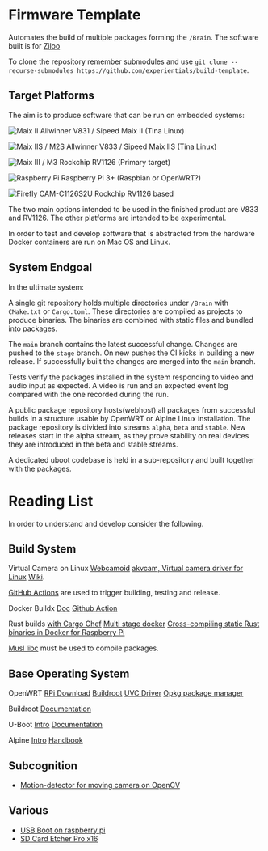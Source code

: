 # Firmware Template

Automates the build of multiple packages forming the `/Brain`. The software built is for [Ziloo](https://github.com/thepian/ziloo)

To clone the repository remember submodules and use `git clone --recurse-submodules https://github.com/experientials/build-template`.


## Target Platforms

The aim is to produce software that can be run on embedded systems:

![Maix II](https://external-content.duckduckgo.com/iu/?u=https%3A%2F%2Fwww.cnx-software.com%2Fwp-content%2Fuploads%2F2021%2F01%2FMAIX-II-Dock.jpg&f=1&nofb=1)
Allwinner V831 / Sipeed Maix II (Tina Linux)

![Maix IIS / M2S](https://pbs.twimg.com/media/E2X5BrsUYAAY-8k?format=jpg&name=large)
Allwinner V833 / Sipeed Maix IIS (Tina Linux)

![Maix III / M3](https://www.cnx-software.com/wp-content/uploads/2021/01/Sipeed-MAIX-III-768x488.jpg.webp)
Rockchip RV1126 (Primary target)

![Raspberry Pi](https://external-content.duckduckgo.com/iu/?u=https%3A%2F%2Fdlitetech.com%2Fwp-content%2Fuploads%2F2020%2F05%2FRaspberry-Pi-4-Model-B.jpg&f=1&nofb=1)
Raspberry Pi 3+ (Raspbian or OpenWRT?)

![Firefly CAM-C1126S2U](https://external-content.duckduckgo.com/iu/?u=https%3A%2F%2Ftse3.mm.bing.net%2Fth%3Fid%3DOIP.EzfJ6LCXsEVDT_LAncdecQHaEV%26pid%3DApi&f=1)
Rockchip RV1126 based

The two main options intended to be used in the finished product are V833 and RV1126. The other platforms
are intended to be experimental.

In order to test and develop software that is abstracted from the hardware Docker containers
are run on Mac OS and Linux. 


## System Endgoal

In the ultimate system:

A single git repository holds multiple directories under `/Brain` with `CMake.txt` or `Cargo.toml`.
These directories are compiled as projects to produce binaries. The binaries are combined with static
files and bundled into packages.

The `main` branch contains the latest successful change.
Changes are pushed to the `stage` branch. On new pushes the CI kicks in building a new release.
If successfully built the changes are merged into the `main` branch.

Tests verify the packages installed in the system responding to video and audio input as expected.
A video is run and an expected event log compared with the one recorded during the run.

A public package repository hosts(webhost) all packages from successful builds in a structure usable by
OpenWRT or Alpine Linux installation.
The package repository is divided into streams `alpha`, `beta` and `stable`. New releases start in the alpha stream, as they prove stability on real devices they are introduced in the beta and stable streams.

A dedicated uboot codebase is held in a sub-repository and built together with the packages.

# Reading List

In order to understand and develop consider the following.


## Build System

Virtual Camera on Linux [Webcamoid](https://webcamoid.github.io)
[akvcam, Virtual camera driver for Linux](https://github.com/webcamoid/akvcam)
[Wiki](https://github.com/webcamoid/webcamoid/wiki).

[GitHub Actions](https://github.com/features/actions) are used to trigger building, testing and release.

Docker Buildx 
[Doc](https://docs.docker.com/buildx/working-with-buildx/) 
[Github Action](https://github.com/marketplace/actions/docker-buildx)

Rust builds
[with Cargo Chef](https://www.lpalmieri.com/posts/fast-rust-docker-builds/)
[Multi stage docker](https://dev.to/deciduously/use-multi-stage-docker-builds-for-statically-linked-rust-binaries-3jgd)
[Cross-compiling static Rust binaries in Docker for Raspberry Pi](https://jakewharton.com/cross-compiling-static-rust-binaries-in-docker-for-raspberry-pi/)

[Musl libc](https://wiki.musl-libc.org/projects-using-musl.html) must be used to compile packages.


## Base Operating System

OpenWRT [RPi Download](https://openwrt.org/toh/raspberry_pi_foundation/raspberry_pi)
[Buildroot](https://openwrt.org/docs/techref/buildroot)
[UVC Driver](https://openwrt.org/docs/guide-user/hardware/video/webcam)
[Opkg package manager](https://openwrt.org/docs/guide-user/additional-software/opkg)

Buildroot [Documentation](https://buildroot.org)

U-Boot 
[Intro](http://www.denx.de/wiki/U-Bootdoc/Presentation)
[Documentation](http://www.denx.de/wiki/U-Boot/Documentation) 


Alpine 
[Intro](https://alpinelinux.org/about/)
[Handbook](https://docs.alpinelinux.org/user-handbook/0.1a/index.html)

## Subcognition

- [Motion-detector for moving camera on OpenCV](https://stackoverflow.com/questions/28308057/motion-detector-for-moving-camera-on-opencv)


## Various

- [USB Boot on raspberry pi](https://github.com/raspberrypi/usbboot)
- [SD Card Etcher Pro x16](https://www.balena.io/etcher/pro)

